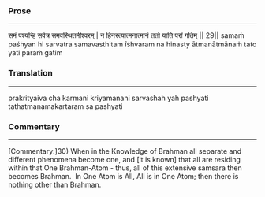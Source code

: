 ### Prose 
 --- 
समं पश्यन्हि सर्वत्र समवस्थितमीश्वरम् |
न हिनस्त्यात्मनात्मानं ततो याति परां गतिम् || 29||
samaṁ paśhyan hi sarvatra samavasthitam īśhvaram
na hinasty ātmanātmānaṁ tato yāti parāṁ gatim

### Translation 
 --- 
prakrityaiva cha karmani kriyamanani sarvashah yah pashyati tathatmanamakartaram sa pashyati

### Commentary 
 --- 
[Commentary:]30) When in the Knowledge of Brahman all separate and different phenomena become one, and [it is known] that all are residing within that One Brahman-Atom - thus, all of this extensive samsara then becomes Brahman.  In One Atom is All, All is in One Atom; then there is nothing other than Brahman.